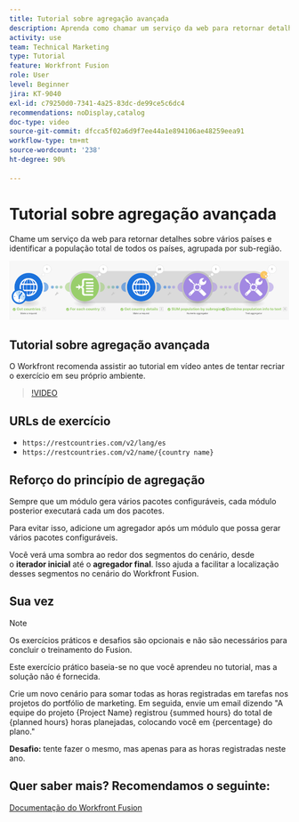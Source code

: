 ```yaml
---
title: Tutorial sobre agregação avançada
description: Aprenda como chamar um serviço da web para retornar detalhes sobre vários países e identificar a população, agrupada por sub-região, sem sair do [!DNL Adobe Workfront Fusion].
activity: use
team: Technical Marketing
type: Tutorial
feature: Workfront Fusion
role: User
level: Beginner
jira: KT-9040
exl-id: c79250d0-7341-4a25-83dc-de99ce5c6dc4
recommendations: noDisplay,catalog
doc-type: video
source-git-commit: dfcca5f02a6d9f7ee44a1e894106ae48259eea91
workflow-type: tm+mt
source-wordcount: '238'
ht-degree: 90%

---
```


# Tutorial sobre agregação avançada

Chame um serviço da web para retornar detalhes sobre vários países e identificar a população total de todos os países, agrupada por sub-região.

![Uma imagem do cenário do Fusion](assets/iteration-and-aggregation-3.png)

## Tutorial sobre agregação avançada

O Workfront recomenda assistir ao tutorial em vídeo antes de tentar recriar o exercício em seu próprio ambiente.

>[!VIDEO](https://video.tv.adobe.com/v/335281/?quality=12&learn=on&enablevpops)

## URLs de exercício

* `https://restcountries.com/v2/lang/es`
* `https://restcountries.com/v2/name/{country name}`



## Reforço do princípio de agregação

Sempre que um módulo gera vários pacotes configuráveis, cada módulo posterior executará cada um dos pacotes.

Para evitar isso, adicione um agregador após um módulo que possa gerar vários pacotes configuráveis.

Você verá uma sombra ao redor dos segmentos do cenário, desde o **iterador inicial** até o **agregador final**. Isso ajuda a facilitar a localização desses segmentos no cenário do Workfront Fusion.

## Sua vez

>[!NOTE]
>
>Os exercícios práticos e desafios são opcionais e não são necessários para concluir o treinamento do Fusion.

Este exercício prático baseia-se no que você aprendeu no tutorial, mas a solução não é fornecida.

Crie um novo cenário para somar todas as horas registradas em tarefas nos projetos do portfólio de marketing. Em seguida, envie um email dizendo &quot;A equipe do projeto {Project Name} registrou {summed hours} do total de {planned hours} horas planejadas, colocando você em {percentage} do plano.&quot;

**Desafio:** tente fazer o mesmo, mas apenas para as horas registradas neste ano.

## Quer saber mais? Recomendamos o seguinte:

[Documentação do Workfront Fusion](https://experienceleague.adobe.com/en/docs/workfront-fusion/using/get-started-with-fusion/understand-workfront-fusion/workfront-fusion-overview)
